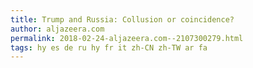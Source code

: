 ```yaml
---
title: Trump and Russia: Collusion or coincidence?
author: aljazeera.com
permalink: 2018-02-24-aljazeera.com--2107300279.html
tags: hy es de ru hy fr it zh-CN zh-TW ar fa
---
```


